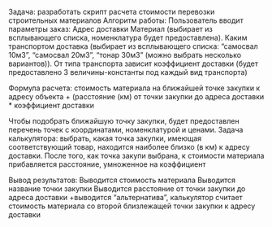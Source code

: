 Задача: разработать скрипт расчета стоимости перевозки строительных материалов
Алгоритм работы:
Пользователь вводит параметры заказ:
Адрес доставки
Материал (выбирает из всплывающего списка, номенклатура будет предоставлена).
Каким транспортом доставка (выбирает из всплывающего списка: “самосвал 10м3”, “самосвал 20м3”, “тонар 30м3” (можно выбрать несколько вариантов)). От типа транспорта зависит коэффициент доставки (будет предоставлено 3 величины-константы под каждый вид транспорта)

Формула расчета: стоимость материала на ближайшей точке закупки к адресу объекта + (расстояние (км) от точки закупки до адреса доставки * коэффициент доставки

Чтобы подобрать ближайшую точку закупки, будет предоставлен перечень точек с координатами, номенклатурой и ценами. Задача калькулятора: выбрать, какая точка закупки, имеющая соответствующий товар, находится наиболее близко (в км) к адресу доставки.
После того, как точка закупи выбрана, к стоимости материала прибавляется расстояние, умноженное на коэффициент

Вывод результатов:
Выводится стоимость материала
Выводится название точки закупки
Выводится расстояние от точки закупки до адреса доставки
+выводится “альтернатива”, калькулятор считает стоимость материала со второй близлежащей точки закупки к адресу доставки
